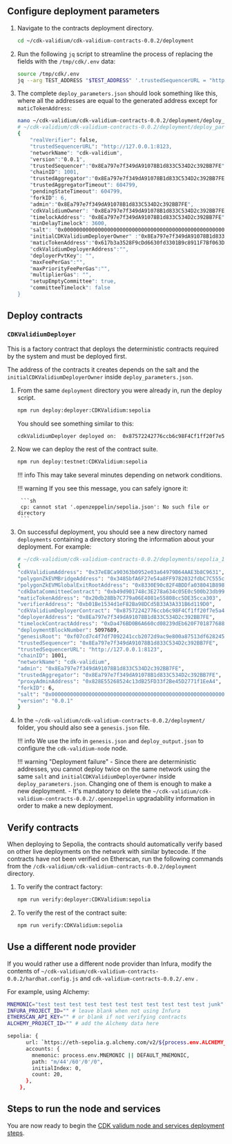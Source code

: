 ## Configure deployment parameters

1. Navigate to the contracts deployment directory.

    ```sh
    cd ~/cdk-validium/cdk-validium-contracts-0.0.2/deployment
    ```

2. Run the following `jq` script to streamline the process of replacing the fields with the `/tmp/cdk/.env` data:

    ```bash
    source /tmp/cdk/.env
    jq --arg TEST_ADDRESS "$TEST_ADDRESS" '.trustedSequencerURL = "http://127.0.0.1:8123" | .trustedSequencer = $TEST_ADDRESS | .trustedAggregator = $TEST_ADDRESS | .admin = $TEST_ADDRESS | .cdkValidiumOwner = $TEST_ADDRESS | .initialCDKValidiumDeployerOwner = $TEST_ADDRESS | .timelockAddress = $TEST_ADDRESS | .forkID = 6' ./deploy_parameters.json.example > ./deploy_parameters.json
    ```

3. The complete `deploy_parameters.json` should look something like this, where all the addresses are equal to the generated address except for `maticTokenAddress`:

    ```bash
    nano ~/cdk-validium/cdk-validium-contracts-0.0.2/deployment/deploy_parameters.json
    # ~/cdk-validium/cdk-validium-contracts-0.0.2/deployment/deploy_parameters.json
    {
        "realVerifier": false,
        "trustedSequencerURL": "http://127.0.0.1:8123,
        "networkName": "cdk-validium",
        "version":"0.0.1",
        "trustedSequencer":"0x8Ea797e7f349dA91078B1d833C534D2c392BB7FE",
        "chainID": 1001,
        "trustedAggregator":"0x8Ea797e7f349dA91078B1d833C534D2c392BB7FE",
        "trustedAggregatorTimeout": 604799,
        "pendingStateTimeout": 604799,
        "forkID": 6,
        "admin":"0x8Ea797e7f349dA91078B1d833C534D2c392BB7FE",
        "cdkValidiumOwner": "0x8Ea797e7f349dA91078B1d833C534D2c392BB7FE",
        "timelockAddress": "0x8Ea797e7f349dA91078B1d833C534D2c392BB7FE",
        "minDelayTimelock": 3600,
        "salt": "0x0000000000000000000000000000000000000000000000000000000000000000",
        "initialCDKValidiumDeployerOwner" :"0x8Ea797e7f349dA91078B1d833C534D2c392BB7FE",
        "maticTokenAddress":"0x617b3a3528F9cDd6630fd3301B9c8911F7Bf063D",
        "cdkValidiumDeployerAddress":"",
        "deployerPvtKey": "",
        "maxFeePerGas":"",
        "maxPriorityFeePerGas":"",
        "multiplierGas": "",
        "setupEmptyCommittee": true,
        "committeeTimelock": false
    }
    ```

## Deploy contracts

### `CDKValidiumDeployer`

This is a factory contract that deploys the deterministic contracts required by the system and must be deployed first. 

The address of the contracts it creates depends on the salt and the `initialCDKValidiumDeployerOwner` inside `deploy_parameters.json`.

1. From the same `deployment` directory you were already in, run the deploy script.

    ```bash 
    npm run deploy:deployer:CDKValidium:sepolia
    ```

    You should see something similar to this:

    ```bash
    cdkValidiumDeployer deployed on:  0x87572242776ccb6c98F4Cf1ff20f7e5a4e4142fF
    ```

2. Now we can deploy the rest of the contract suite.

    ```bash
    npm run deploy:testnet:CDKValidium:sepolia
    ```

    !!! info
        This may take several minutes depending on network conditions.

    !!! warning
        If you see this message, you can safely ignore it:
        
        ```sh
        cp: cannot stat '.openzeppelin/sepolia.json': No such file or directory
        ```

3. On successful deployment, you should see a new directory named `deployments` containing a directory storing the information about your deployment. For example:

    ```bash
    # ~/cdk-validium/cdk-validium-contracts-0.0.2/deployments/sepolia_1705429054/deploy_output.json
    {
    "cdkValidiumAddress": "0x37eEBCa90363b0952e03a64979B64AAE3b8C9631",
    "polygonZkEVMBridgeAddress": "0x3485bfA6F27e54a8FF9782032fdbC7C555c178E4",
    "polygonZkEVMGlobalExitRootAddress": "0x8330E90c82F4BDDfa038041B898DE2d900e6246C",
    "cdkDataCommitteeContract": "0xb49d901748c3E278a634c05E0c500b23db992fb0",
    "maticTokenAddress": "0x20db28Bb7C779a06E4081e55808cc5DE35cca303",
    "verifierAddress": "0xb01Be1534d1eF82Ba98DCd5B33A3A331B6d119D0",
    "cdkValidiumDeployerContract": "0x87572242776ccb6c98F4Cf1ff20f7e5a4e4142fF",
    "deployerAddress": "0x8Ea797e7f349dA91078B1d833C534D2c392BB7FE",
    "timelockContractAddress": "0xDa476BD0B6A660cd08239dEb620F701877688c6F",
    "deploymentBlockNumber": 5097689,
    "genesisRoot": "0xf07cd7c4f7df7092241ccb2072d9ac9e800a87513df628245657950b3af78f94",
    "trustedSequencer": "0x8Ea797e7f349dA91078B1d833C534D2c392BB7FE",
    "trustedSequencerURL": "http://127.0.0.1:8123",
    "chainID": 1001,
    "networkName": "cdk-validium",
    "admin": "0x8Ea797e7f349dA91078B1d833C534D2c392BB7FE",
    "trustedAggregator": "0x8Ea797e7f349dA91078B1d833C534D2c392BB7FE",
    "proxyAdminAddress": "0x828E55268524c13dB25FD33f2Be45D2771f1EeA4",
    "forkID": 6,
    "salt": "0x0000000000000000000000000000000000000000000000000000000000000000",
    "version": "0.0.1"
    }
    ```

4. In the  `~/cdk-validium/cdk-validium-contracts-0.0.2/deployment/` folder, you should also see a `genesis.json` file. 

    !!! info
        We use the info in `genesis.json` and `deploy_output.json` to configure the `cdk-validium-node` node.

    !!! warning "Deployment failure"
        - Since there are deterministic addresses, you cannot deploy twice on the same network using the same `salt` and `initialCDKValidiumDeployerOwner` inside `deploy_parameters.json`. Changing one of them is enough to make a new deployment.
        - It's mandatory to delete the `~/cdk-validium/cdk-validium-contracts-0.0.2/.openzeppelin` upgradability information in order to make a new deployment.

## Verify contracts

When deploying to Sepolia, the contracts should automatically verify based on other live deployments on the network with similar bytecode. If the contracts have not been verified on Etherscan, run the following commands from the `/cdk-validium/cdk-validium-contracts-0.0.2/deployment` directory.

1. To verify the contract factory:

    ```bash
    npm run verify:deployer:CDKValidium:sepolia
    ```

2. To verify the rest of the contract suite:

    ```bash
    npm run verify:CDKValidium:sepolia
    ```

## Use a different node provider

If you would rather use a different node provider than Infura, modify the contents of `~/cdk-validium/cdk-validium-contracts-0.0.2/hardhat.config.js` and `cdk-validium-contracts-0.0.2/.env` .

For example, using Alchemy:

```bash
MNEMONIC="test test test test test test test test test test test junk"
INFURA_PROJECT_ID="" # leave blank when not using Infura
ETHERSCAN_API_KEY="" # or blank if not verifying contracts
ALCHEMY_PROJECT_ID="" # add the Alchemy data here
```

```bash
sepolia: {
      url: `https://eth-sepolia.g.alchemy.com/v2/${process.env.ALCHEMY_PROJECT_ID}`, # rpc value changed here
      accounts: {
        mnemonic: process.env.MNEMONIC || DEFAULT_MNEMONIC,
        path: "m/44'/60'/0'/0",
        initialIndex: 0,
        count: 20,
      },
    },
```

## Steps to run the node and services

You are now ready to begin the [CDK validum node and services deployment steps](../node/prerequisites.md).